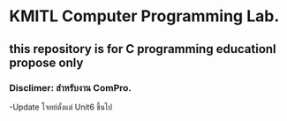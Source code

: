 # KMITL Computer Programming Lab.
## this repository is for C programming educationl propose only

### Disclimer: สำหรับงาน ComPro.
-Update โจทย์ตั้งแต่ Unit6 ขึ้นไป
